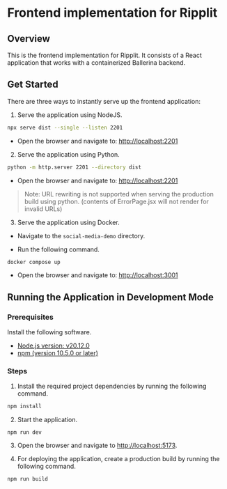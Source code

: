 # Frontend implementation for Ripplit

## Overview

This is the frontend implementation for Ripplit. It consists of a React application that works with a containerized Ballerina backend.

## Get Started

There are three ways to instantly serve up the frontend application:

1. Serve the application using NodeJS.

```bash
npx serve dist --single --listen 2201
```

- Open the browser and navigate to: [http://localhost:2201](http://localhost:2201)

2. Serve the application using Python.

```bash
python -m http.server 2201 --directory dist
```

- Open the browser and navigate to: [http://localhost:2201](http://localhost:2201)

> Note: URL rewriting is not supported when serving the production build using python. (contents of ErrorPage.jsx will not render for invalid URLs)

3. Serve the application using Docker.

- Navigate to the `social-media-demo` directory.

- Run the following command.

```bash
docker compose up
```

- Open the browser and navigate to: [http://localhost:3001](http://localhost:3001)

## Running the Application in Development Mode

### Prerequisites

Install the following software.

- [Node.js version: v20.12.0](https://nodejs.org/en/blog/release/v20.12.0)
- [npm (version 10.5.0 or later)](https://www.npmjs.com/package/npm)

### Steps

1. Install the required project dependencies by running the following command.

```bash
npm install
```

2. Start the application.

```bash'
npm run dev
```

3. Open the browser and navigate to [http://localhost:5173](http://localhost:5173).

4. For deploying the application, create a production build by running the following command.

```bash
npm run build
```
